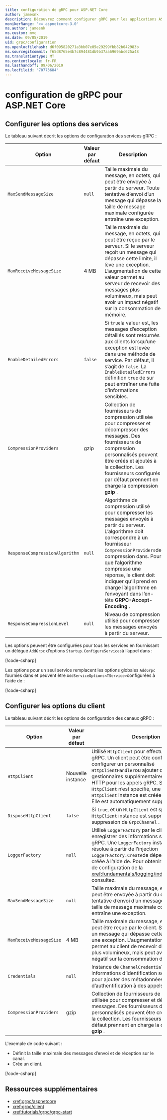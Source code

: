 ```yaml
---
title: configuration de gRPC pour ASP.NET Core
author: jamesnk
description: Découvrez comment configurer gRPC pour les applications ASP.NET Core.
monikerRange: '>= aspnetcore-3.0'
ms.author: jamesnk
ms.custom: mvc
ms.date: 09/05/2019
uid: grpc/configuration
ms.openlocfilehash: d6f095820271a3bb07e05e29299fbb82b042983b
ms.sourcegitcommit: f65d8765e4b7c894481db9b37aa6969abc625a48
ms.translationtype: MT
ms.contentlocale: fr-FR
ms.lasthandoff: 09/06/2019
ms.locfileid: "70773684"
---
```

# <a name="grpc-for-aspnet-core-configuration"></a>configuration de gRPC pour ASP.NET Core

## <a name="configure-services-options"></a>Configurer les options des services

Le tableau suivant décrit les options de configuration des services gRPC :

| Option | Valeur par défaut | Description |
| ------ | ------------- | ----------- |
| `MaxSendMessageSize` | `null` | Taille maximale du message, en octets, qui peut être envoyée à partir du serveur. Toute tentative d’envoi d’un message qui dépasse la taille de message maximale configurée entraîne une exception. |
| `MaxReceiveMessageSize` | 4 MB | Taille maximale du message, en octets, qui peut être reçue par le serveur. Si le serveur reçoit un message qui dépasse cette limite, il lève une exception. L’augmentation de cette valeur permet au serveur de recevoir des messages plus volumineux, mais peut avoir un impact négatif sur la consommation de mémoire. |
| `EnableDetailedErrors` | `false` | Si `true`la valeur est, les messages d’exception détaillés sont retournés aux clients lorsqu’une exception est levée dans une méthode de service. Par défaut, il s’agit de `false`. La `EnableDetailedErrors` définition `true` de sur peut entraîner une fuite d’informations sensibles. |
| `CompressionProviders` | gzip | Collection de fournisseurs de compression utilisée pour compresser et décompresser des messages. Des fournisseurs de compression personnalisés peuvent être créés et ajoutés à la collection. Les fournisseurs configurés par défaut prennent en charge la compression **gzip** . |
| `ResponseCompressionAlgorithm` | `null` | Algorithme de compression utilisé pour compresser les messages envoyés à partir du serveur. L’algorithme doit correspondre à un fournisseur `CompressionProviders`de compression dans. Pour que l’algorithme compresse une réponse, le client doit indiquer qu’il prend en charge l’algorithme en l’envoyant dans l’en-tête **GRPC-Accept-Encoding** . |
| `ResponseCompressionLevel` | `null` | Niveau de compression utilisé pour compresser les messages envoyés à partir du serveur. |

Les options peuvent être configurées pour tous les services en fournissant un délégué `AddGrpc` d’options `Startup.ConfigureServices`à l’appel dans :

[!code-csharp[](~/grpc/configuration/sample/GrcpService/Startup.cs?name=snippet)]

Les options pour un seul service remplacent les options globales `AddGrpc` fournies dans et peuvent être `AddServiceOptions<TService>`configurées à l’aide de :

[!code-csharp[](~/grpc/configuration/sample/GrcpService/Startup2.cs?name=snippet)]

## <a name="configure-client-options"></a>Configurer les options du client

Le tableau suivant décrit les options de configuration des canaux gRPC :

| Option | Valeur par défaut | Description |
| ------ | ------------- | ----------- |
| `HttpClient` | Nouvelle instance | Utilisé `HttpClient` pour effectuer des appels gRPC. Un client peut être configuré pour configurer un personnalisé `HttpClientHandler`ou ajouter des gestionnaires supplémentaires au pipeline HTTP pour les appels gRPC. Si aucun `HttpClient` n’est spécifié, une nouvelle `HttpClient` instance est créée pour le canal. Elle est automatiquement supprimée. |
| `DisposeHttpClient` | `false` | Si `true`, et un `HttpClient` est spécifié, l' `HttpClient` instance est supprimée lors de la suppression de `GrpcChannel` . |
| `LoggerFactory` | `null` | Utilisé `LoggerFactory` par le client pour enregistrer des informations sur les appels gRPC. Une `LoggerFactory` instance peut être résolue à partir de l’injection `LoggerFactory.Create`de dépendances ou créée à l’aide de. Pour obtenir des exemples de configuration de la <xref:fundamentals/logging/index>journalisation, consultez. |
| `MaxSendMessageSize` | `null` | Taille maximale du message, en octets, qui peut être envoyée à partir du client. Toute tentative d’envoi d’un message qui dépasse la taille de message maximale configurée entraîne une exception. |
| `MaxReceiveMessageSize` | 4 MB | Taille maximale du message, en octets, qui peut être reçue par le client. Si le client reçoit un message qui dépasse cette limite, il lève une exception. L’augmentation de cette valeur permet au client de recevoir des messages plus volumineux, mais peut avoir un impact négatif sur la consommation de mémoire. |
| `Credentials` | `null` | Instance de `ChannelCredentials`. Les informations d’identification sont utilisées pour ajouter des métadonnées d’authentification à des appels gRPC. |
| `CompressionProviders` | gzip | Collection de fournisseurs de compression utilisée pour compresser et décompresser des messages. Des fournisseurs de compression personnalisés peuvent être créés et ajoutés à la collection. Les fournisseurs configurés par défaut prennent en charge la compression **gzip** . |

L'exemple de code suivant :

* Définit la taille maximale des messages d’envoi et de réception sur le canal.
* Crée un client.

[!code-csharp[](~/grpc/configuration/sample/Program.cs?name=snippet&highlight=3-8)]

## <a name="additional-resources"></a>Ressources supplémentaires

* <xref:grpc/aspnetcore>
* <xref:grpc/client>
* <xref:tutorials/grpc/grpc-start>
